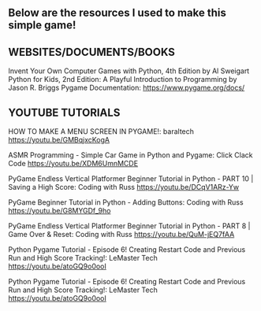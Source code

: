 ## Below are the resources I used to make this simple game!

## WEBSITES/DOCUMENTS/BOOKS
Invent Your Own Computer Games with Python, 4th Edition by Al Sweigart
Python for Kids, 2nd Edition: A Playful Introduction to Programming by Jason R. Briggs
Pygame Documentation: https://www.pygame.org/docs/ 

## YOUTUBE TUTORIALS
HOW TO MAKE A MENU SCREEN IN PYGAME!: baraltech
https://youtu.be/GMBqjxcKogA

ASMR Programming - Simple Car Game in Python and Pygame: Click Clack Code
https://youtu.be/XDM6UmnMCDE

PyGame Endless Vertical Platformer Beginner Tutorial in Python - PART 10 | Saving a High Score: Coding with Russ
https://youtu.be/DCqV1ARz-Yw

PyGame Beginner Tutorial in Python - Adding Buttons: Coding with Russ
https://youtu.be/G8MYGDf_9ho

PyGame Endless Vertical Platformer Beginner Tutorial in Python - PART 8 | Game Over & Reset: Coding with Russ
https://youtu.be/QuM-jEQ7fAA

Python Pygame Tutorial - Episode 6! Creating Restart Code and Previous Run and High Score Tracking!: LeMaster Tech
https://youtu.be/atoGQ9o0ooI

Python Pygame Tutorial - Episode 6! Creating Restart Code and Previous Run and High Score Tracking!: LeMaster Tech
https://youtu.be/atoGQ9o0ooI